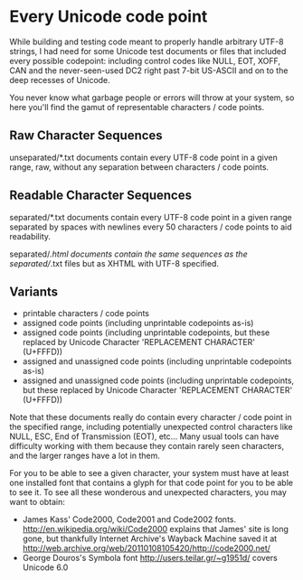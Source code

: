 Every Unicode code point
========================
While building and testing code meant to properly handle arbitrary UTF-8 strings, I had need for some Unicode test documents or files that included every possible codepoint: including control codes like NULL, EOT, XOFF, CAN and the never-seen-used DC2 right past 7-bit US-ASCII and on to the deep recesses of Unicode.

You never know what garbage people or errors will throw at your system, so here you'll find the gamut of representable characters / code points.


## Raw Character Sequences

unseparated/*.txt documents contain every UTF-8 code point in a given range, raw, without any separation between characters / code points.


## Readable Character Sequences

separated/*.txt documents contain every UTF-8 code point in a given range separated by spaces with newlines every 50 characters / code points to aid readability.

separated/*.html documents contain the same sequences as the separated/*.txt files but as XHTML with UTF-8 specified.


## Variants

- printable characters / code points
- assigned code points (including unprintable codepoints as-is)
- assigned code points (including unprintable codepoints, but these replaced by Unicode Character 'REPLACEMENT CHARACTER' (U+FFFD))
- assigned and unassigned code points (including unprintable codepoints as-is)
- assigned and unassigned code points (including unprintable codepoints, but these replaced by Unicode Character 'REPLACEMENT CHARACTER' (U+FFFD))


Note that these documents really do contain every character / code point in the specified range, including potentially unexpected control characters like NULL, ESC, End of Transmission (EOT), etc…  Many usual tools can have difficulty working with them because they contain rarely seen characters, and the larger ranges have a lot in them.

For you to be able to see a given character, your system must have at least one installed font that contains a glyph for that code point for you to be able to see it.  To see all these wonderous and unexpected characters, you may want to obtain:

- James Kass' Code2000, Code2001 and Code2002 fonts. http://en.wikipedia.org/wiki/Code2000 explains that James' site is long gone, but thankfully Internet Archive's Wayback Machine saved it at http://web.archive.org/web/20110108105420/http://code2000.net/
- George Douros's Symbola font http://users.teilar.gr/~g1951d/ covers Unicode 6.0